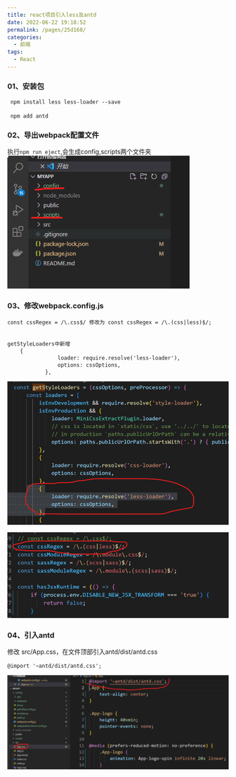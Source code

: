 ```yaml
---
title: react项目引入less及antd
date: 2022-06-22 19:18:52
permalink: /pages/25d168/
categories:
  - 前端
tags:
  - React
---
```



### 01、安装包
```
 npm install less less-loader --save

 npm add antd
```


### 02、导出webpack配置文件
执行`npm run eject`,会生成config,scripts两个文件夹
![](./image/react-less01.png)


### 03、修改webpack.config.js
```
const cssRegex = /\.css$/ 修改为 const cssRegex = /\.(css|less)$/;


getStyleLoaders中新增
    {
                loader: require.resolve('less-loader'),
                options: cssOptions,
            },
```

![](./image/react-less02.png)

![](./image/react-less03.png)


### 04、引入antd
修改 src/App.css，在文件顶部引入antd/dist/antd.css
```
@import '~antd/dist/antd.css';
```

![](./image/react-antd.png)






